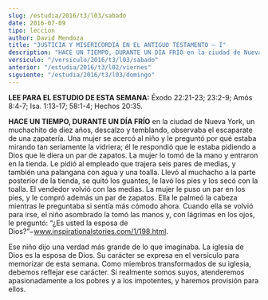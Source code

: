 ```yaml
---
slug: /estudia/2016/t3/l03/sabado
date: 2016-07-09
tipo: leccion
author: David Mendoza
title: "JUSTICIA Y MISERICORDIA EN EL ANTIGUO TESTAMENTO – I"
description: "HACE UN TIEMPO, DURANTE UN DÍA FRÍO en la ciudad de Nueva York, un muchachito  de diez años, descalzo y temblando, observaba el escaparate de una zapatería.  Una mujer se acercó al niño y le preguntó por qué estaba mirando tan  seriamente la vidriera; él le respondió..."
versiculo: "/versiculo/2016/t3/l03/sabado"
anterior: "/estudia/2016/t3/l02/viernes"
siguiente: "/estudia/2016/t3/l03/domingo"
---
```


**LEE PARA EL ESTUDIO DE ESTA SEMANA:** Éxodo 22:21-23; 23:2-9; Amós 8:4-7; Isa. 1:13-17; 58:1-4; Hechos 20:35.

**HACE UN TIEMPO, DURANTE UN DÍA FRÍO** en la ciudad de Nueva York, un muchachito de diez años, descalzo y temblando, observaba el escaparate de una zapatería. Una mujer se acercó al niño y le preguntó por qué estaba mirando tan seriamente la vidriera; él le respondió que le estaba pidiendo a Dios que le diera un par de zapatos. La mujer lo tomó de la mano y entraron en la tienda. Le pidió al empleado que trajera seis pares de medias, y también una palangana con agua y una toalla. Llevó al muchacho a la parte posterior de la tienda, se quitó los guantes, le lavó los pies y los secó con la toalla. El vendedor volvió con las medias. La mujer le puso un par en los pies, y le compró además un par de zapatos. Ella le palmeó la cabeza mientras le preguntaba si sentía más cómodo ahora. Cuando ella se volvió para irse, el niño asombrado la tomó las manos y, con lágrimas en los ojos, le preguntó: “¿Es usted la esposa de Dios?”−www.inspirationalstories.com/1/198.html.

Ese niño dijo una verdad más grande de lo que imaginaba. La iglesia de Dios es la esposa de Dios. Su carácter se expresa en el versículo para memorizar de esta semana. Como miembros transformados de su iglesia, debemos reflejar ese carácter. Si realmente somos suyos, atenderemos apasionadamente a los pobres y a los impotentes, y haremos provisión para ellos.
